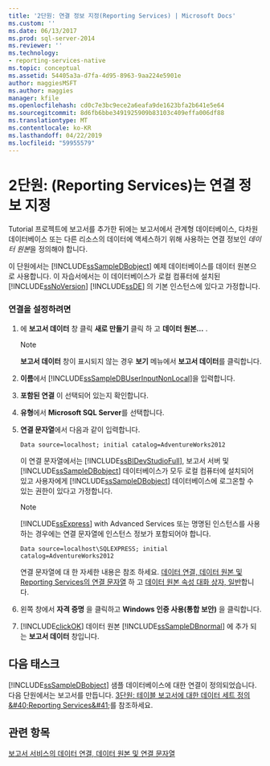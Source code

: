 ```yaml
---
title: '2단원: 연결 정보 지정(Reporting Services) | Microsoft Docs'
ms.custom: ''
ms.date: 06/13/2017
ms.prod: sql-server-2014
ms.reviewer: ''
ms.technology:
- reporting-services-native
ms.topic: conceptual
ms.assetid: 54405a3a-d7fa-4d95-8963-9aa224e5901e
author: maggiesMSFT
ms.author: maggies
manager: kfile
ms.openlocfilehash: cd0c7e3bc9ece2a6eafa9de1623bfa2b641e5e64
ms.sourcegitcommit: 8d6fb6bbe3491925909b83103c409effa006df88
ms.translationtype: MT
ms.contentlocale: ko-KR
ms.lasthandoff: 04/22/2019
ms.locfileid: "59955579"
---
```

# <a name="lesson-2-specifying-connection-information-reporting-services"></a>2단원: (Reporting Services)는 연결 정보 지정
  Tutorial 프로젝트에 보고서를 추가한 뒤에는 보고서에서 관계형 데이터베이스, 다차원 데이터베이스 또는 다른 리소스의 데이터에 액세스하기 위해 사용하는 연결 정보인 *데이터 원본*을 정의해야 합니다.  
  
 이 단원에서는 [!INCLUDE[ssSampleDBobject](../includes/sssampledbobject-md.md)] 예제 데이터베이스를 데이터 원본으로 사용합니다. 이 자습서에서는 이 데이터베이스가 로컬 컴퓨터에 설치된 [!INCLUDE[ssNoVersion](../includes/ssnoversion-md.md)] [!INCLUDE[ssDE](../includes/ssde-md.md)] 의 기본 인스턴스에 있다고 가정합니다.  
  
### <a name="to-set-up-a-connection"></a>연결을 설정하려면  
  
1.  에 **보고서 데이터** 창 클릭 **새로 만들기** 클릭 하 고 **데이터 원본...** .  
  
    > [!NOTE]  
    >  **보고서 데이터** 창이 표시되지 않는 경우 **보기** 메뉴에서 **보고서 데이터**를 클릭합니다.  
  
2.  **이름**에서 [!INCLUDE[ssSampleDBUserInputNonLocal](../includes/sssampledbuserinputnonlocal-md.md)]을 입력합니다.  
  
3.  **포함된 연결** 이 선택되어 있는지 확인합니다.  
  
4.  **유형**에서 **Microsoft SQL Server**를 선택합니다.  
  
5.  **연결 문자열**에서 다음과 같이 입력합니다.  
  
    ```  
    Data source=localhost; initial catalog=AdventureWorks2012  
    ```  
  
     이 연결 문자열에서는 [!INCLUDE[ssBIDevStudioFull](../includes/ssbidevstudiofull-md.md)], 보고서 서버 및 [!INCLUDE[ssSampleDBobject](../includes/sssampledbobject-md.md)] 데이터베이스가 모두 로컬 컴퓨터에 설치되어 있고 사용자에게 [!INCLUDE[ssSampleDBobject](../includes/sssampledbobject-md.md)] 데이터베이스에 로그온할 수 있는 권한이 있다고 가정합니다.  
  
    > [!NOTE]  
    >  [!INCLUDE[ssExpress](../includes/ssexpress-md.md)] with Advanced Services 또는 명명된 인스턴스를 사용하는 경우에는 연결 문자열에 인스턴스 정보가 포함되어야 합니다.  
    >   
    >  `Data source=localhost\SQLEXPRESS; initial catalog=AdventureWorks2012`  
    >   
    >  연결 문자열에 대 한 자세한 내용은 참조 하세요. [데이터 연결, 데이터 원본 및 Reporting Services의 연결 문자열](data-connections-data-sources-and-connection-strings-in-reporting-services.md) 하 고 [데이터 원본 속성 대화 상자, 일반](data-source-properties-dialog-box-general.md)합니다.  
  
6.  왼쪽 창에서 **자격 증명** 을 클릭하고 **Windows 인증 사용(통합 보안)** 을 클릭합니다.  
  
7.  [!INCLUDE[clickOK](../includes/clickok-md.md)] 데이터 원본 [!INCLUDE[ssSampleDBnormal](../includes/sssampledbnormal-md.md)] 에 추가 되는 **보고서 데이터** 창입니다.  
  
## <a name="next-task"></a>다음 태스크  
 [!INCLUDE[ssSampleDBobject](../includes/sssampledbobject-md.md)] 샘플 데이터베이스에 대한 연결이 정의되었습니다. 다음 단원에서는 보고서를 만듭니다. [3단원: 테이블 보고서에 대한 데이터 세트 정의&amp;#40;Reporting Services&amp;#41;](lesson-3-defining-a-dataset-for-the-table-report-reporting-services.md)를 참조하세요.  
  
## <a name="see-also"></a>관련 항목  
 [보고서 서비스의 데이터 연결, 데이터 원본 및 연결 문자열](data-connections-data-sources-and-connection-strings-in-reporting-services.md)  
  
  
